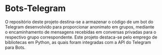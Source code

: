 # Bots-Telegram
O repositório deste projeto destina-se a armazenar o código de um bot do Telegram desenvolvido para proporcionar anonimato em grupos, mediante o encaminhamento de mensagens recebidas em conversas privadas para o respectivo grupo correspondente. Este projeto destaca-se pelo emprego de bibliotecas em Python, as quais foram integradas com a API do Telegram para Bots.
